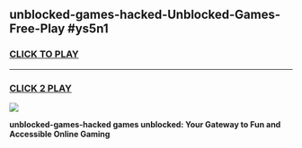 
## unblocked-games-hacked-Unblocked-Games-Free-Play #ys5n1
<h3>
<a href="https://us.freeplayer.one?title=unblocked-games-hacked&ref=9M">CLICK TO PLAY</a></h3>
<hr>

<h3>
<a href="https://us.freeplayer.one?title=unblocked-games-hacked&ref=9M">CLICK 2 PLAY</a>
  
</h3>

<a href="https://us.freeplayer.one?title=unblocked-games-hacked&ref=9M"><img src="https://clearcache.store/games.png"></a>


**unblocked-games-hacked games unblocked: Your Gateway to Fun and Accessible Online Gaming**

